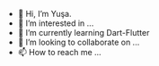 - 👋 Hi, I’m Yuşa.
- 👀 I’m interested in ...
- 🌱 I’m currently learning Dart-Flutter
- 💞️ I’m looking to collaborate on ...
- 📫 How to reach me ...

<!---
yusa006/yusa006 is a ✨ special ✨ repository because its `README.md` (this file) appears on your GitHub profile.
You can click the Preview link to take a look at your changes.
--->
